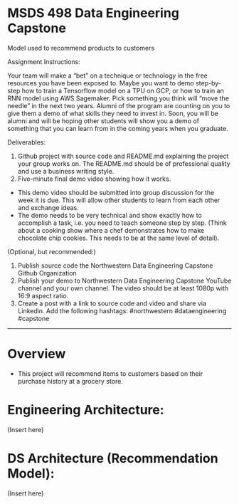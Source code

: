 # MSDS 498 Data Engineering Capstone
Model used to recommend products to customers

Assignment Instructions:

Your team will make a “bet” on a technique or technology in the free resources you have been exposed to.  Maybe you want to demo step-by-step how to train a Tensorflow model on a TPU on GCP, or how to train an RNN model using AWS Sagemaker.  Pick something you think will “move the needle” in the next two years. Alumni of the program are counting on you to give them a demo of what skills they need to invest in.  Soon, you will be alumni and will be hoping other students will show you a demo of something that you can learn from in the coming years when you graduate.

Deliverables:
1. Github project with source code and README.md explaining the project your group works on.  The README.md should be of professional quality and use a business writing style.
1. Five-minute final demo video showing how it works.  
 - This demo video should be submitted into group discussion for the week it is due.  This will allow other students to learn from each other and exchange ideas.
 - The demo needs to be very technical and show exactly how to accomplish a task, i.e. you need to teach someone step by step.  (Think about a cooking show where a chef demonstrates how to make chocolate chip cookies.  This needs to be at the same level of detail).

(Optional, but recommended:)
1. Publish source code the Northwestern Data Engineering Capstone Github Organization
1. Publish your demo to Northwestern Data Engineering Capstone YouTube channel and your own channel. The video should be at least 1080p with 16:9 aspect ratio.
1. Create a post with a link to source code and video and share via Linkedin.  Add the following hashtags: #northwestern #dataengineering #capstone

---
# Overview
- This project will recommend items to customers based on their purchase history at a grocery store. 


# Engineering Architecture:

(Insert here)


# DS Architecture (Recommendation Model):

(Insert here)



